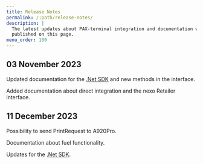 ```yaml
---
title: Release Notes
permalink: /:path/release-notes/
description: |
  The latest updates about PAX-terminal integration and documentation will be
  published on this page.
menu_order: 100
---
```


## 03 November 2023

Updated documentation for the [.Net SDK][dotnetrelease] and new methods in the interface.

Added documentation about direct integration and the nexo Retailer interface.

## 11 December 2023

Possibility to send PrintRequest to A920Pro.

Documentation about fuel functionality.

Updates for the [.Net SDK][dotnetrelease].

[dotnetrelease]: /pax-terminal/NET/release-notes
